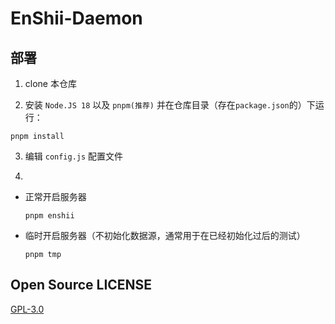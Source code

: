 # EnShii-Daemon

## 部署

1. clone 本仓库

2. 安装 `Node.JS 18` 以及 `pnpm(推荐)` 并在仓库目录（存在`package.json`的）下运行：
  ```
  pnpm install
  ```

3. 编辑 `config.js` 配置文件

4. 
- 正常开启服务器
  ```
  pnpm enshii
  ```

- 临时开启服务器（不初始化数据源，通常用于在已经初始化过后的测试）
  ```
  pnpm tmp
  ```

## Open Source LICENSE

[GPL-3.0](LICENSE)
